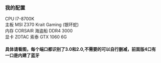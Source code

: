 ### 我的配置 
CPU I7-8700K  
主板 MSI Z370 Krait Gaming (银环蛇)  
内存 CORSAIR 海盗船 DDR4 3000  
显卡 ZOTAC 索泰 GTX 1060 6G  

#### 具体请看图，每个端口都识别了3.0和2.0,不需要的可以自行删减，前面版4口有一口是内建了蓝牙
